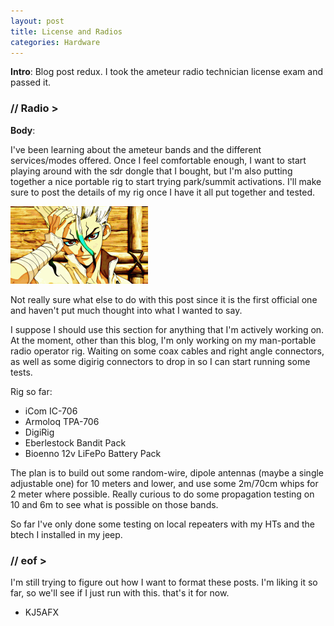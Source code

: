```yaml
---
layout: post
title: License and Radios
categories: Hardware
---
```


__Intro__: Blog post redux. I took the ameteur radio technician license exam and passed it. 

### // Radio >

__Body__:

I've been learning about the ameteur bands and the different services/modes offered. Once I feel comfortable enough, I want to start playing around with the sdr dongle that I bought, but I'm also putting together a nice portable rig to start trying park/summit activations. I'll make sure to post the details of my rig once I have it all put together and tested.

![Senku](/images/senku.gif)

Not really sure what else to do with this post since it is the first official one and haven't put much thought into what I wanted to say.

I suppose I should use this section for anything that I'm actively working on. At the moment, other than this blog, I'm only working on my man-portable radio operator rig. Waiting on some coax cables and right angle connectors, as well as some digirig connectors to drop in so I can start running some tests.

Rig so far:

- iCom IC-706
- Armoloq TPA-706
- DigiRig
- Eberlestock Bandit Pack
- Bioenno 12v LiFePo Battery Pack

The plan is to build out some random-wire, dipole antennas (maybe a single adjustable one) for 10 meters and lower, and use some 2m/70cm whips for 2 meter where possible. Really curious to do some propagation testing on 10 and 6m to see what is possible on those bands.

So far I've only done some testing on local repeaters with my HTs and the btech I installed in my jeep.

### // eof >

I'm still trying to figure out how I want to format these posts. I'm liking it so far, so we'll see if I just run with this. that's it for now.

- KJ5AFX